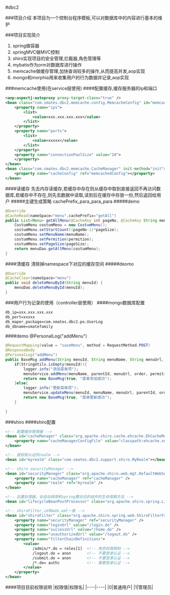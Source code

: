#dbc2

###项目介绍
本项目为一个控制台程序模板,可以对数据库中的内容进行基本的维护

###项目实现简介
1. spring做容器
1. springMVC做MVC控制
1. shiro实现项目的安全管理,拦截器,角色管理等
1. mybatis作为orm对数据库进行操作
1. memcache做缓存管理,加快查询较多的操作,从而提高并发,aop实现
1. mongo和morphia用来收集用户的行为数据并记录,aop实现

###memcache使用(在service层使用)
####配置缓存,缓存服务器的ip和端口
```xml
<aop:aspectj-autoproxy proxy-target-class="true" />
<bean class="com.smates.dbc2.memcache.config.MemcacheConfig" id="memcachedConfig">
	<property name="ips">
		<list>
			<value>xxx.xxx.xxx.xxx</value>
		</list>
	</property>
	<property name="ports">
		<list>
			<value>xxxxx</value>
		</list>
	</property>
	<property name="connectionPoolSize" value="10">
	</property>
</bean>
<bean class="com.smates.dbc2.memcache.CacheManager" init-method="init">
	<property name="cacheConfig" ref="memcachedConfig"></property>
</bean>
```
####读缓存
先去内存读缓存,若缓存中存在则从缓存中取到直接返回不再访问数据库,若缓存中不存在,则先去数据中读取,读到后在缓存中存放一份,然后返回给用户
#####主键生成策略
cachePrefix_para_para_para
#####demo
```java
@Override
@CacheRead(nameSpace="menu",cachePrefix="getAll")
public List<Menu> getAllMenu(@CacheKey int pageNo, @CacheKey String menuName, @CacheKey String permition, @CacheKey int pageSize) {
	CostumMenu costumMenu = new CostumMenu();
	costumMenu.setStartCount((pageNo-1)*pageSize);
	costumMenu.setMenuName(menuName);
	costumMenu.setPermition(permition);
	costumMenu.setPageSize(pageSize);
	return menuDao.getAllMenu(costumMenu);
}
```

####清缓存
清除掉namespace下对应的缓存空间
#####deomo
```java
@Override
@CacheClear(nameSpace="menu")
public void deleteMenuById(String menuId) {
	menuDao.deleteMenuById(menuId);
}
```

###用户行为记录的使用（controller层使用）
####mongo数据库配置
```xml
db_ip=xxx.xxx.xxx.xxx
db_port=xxxxx
db_maper_package=com.smates.dbc2.po.UserLog
db_dbname=smatefamily
```
####demo @PersonalLog("addMenu")
```java
@RequestMapping(value = "saveMenu", method = RequestMethod.POST)
@ResponseBody
@PersonalLog("addMenu")
public BaseMsg addMenu(String menuId, String menuName, String menuUrl, String parentId, Integer order, String permition) {
	if(StringUtils.isEmpty(menuId)){
		logger.info("添加菜单项");
		menuService.addMenu(menuName, parentId, menuUrl, order, permition);
		return new BaseMsg(true, "菜单添加成功");
	}else{
		logger.info("更新菜单项");
		menuService.updateMenu(menuId, menuName, menuUrl, parentId, order, permition);
		return new BaseMsg(true, "菜单更新成功");
	}
	
}
```

###shiro
####shiro配置
```xml
<!-- 配置缓存管理器 -->
<bean id="cacheManager" class="org.apache.shiro.cache.ehcache.EhCacheManager">
	<property name="cacheManagerConfigFile" value="classpath:ehcache.xml" />
</bean>

<!-- 授权和认证的realm -->
<bean id="myrealm" class="com.smates.dbc2.support.shiro.MyRealm"></bean>

<!-- shiro securityManager -->
<bean id="securityManager" class="org.apache.shiro.web.mgt.DefaultWebSecurityManager">
	<property name="cacheManager" ref="cacheManager" />
	<property name="realm" ref="myrealm" />
</bean>

<!-- 后置处理器，会自动调用和spring整合后的组件的生命周期方法 -->
<bean id="lifecycleBeanPostProcessor" class="org.apache.shiro.spring.LifecycleBeanPostProcessor" />

<!-- shiroFilter,id和web.xml一致 -->
<bean id="shiroFilter" class="org.apache.shiro.spring.web.ShiroFilterFactoryBean">
	<property name="securityManager" ref="securityManager" />
	<property name="loginUrl" value="/login.do" />
	<property name="successUrl" value="/home.do" />
	<property name="unauthorizedUrl" value="/logout.do" />
	<property name="filterChainDefinitions">
		<value>
			/admin/*.do = roles[1]  <!-- 角色权限限制 -->
			/logout.do = anon       <!-- 不要登录认证 -->
			/submit.do = anon       <!-- 不要登录认证 -->
			/*.do= authc            <!-- 需要登录认证 -->
		</value>
	</property>
</bean>
```
####项目目前权限说明
|权限值|权限名|
|----|----|
|0|普通用户|
|1|管理员|

